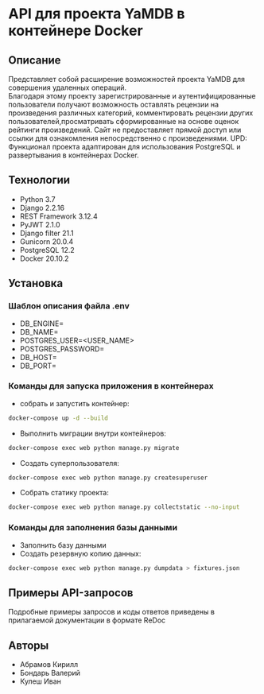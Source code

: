 # API для проекта YaMDB в контейнере Docker
## Описание
Представляет собой расширение возможностей проекта YaMDB для совершения удаленных операций.   
Благодаря этому проекту зарегистрированные и аутентифицированные пользователи получают 
возможность оставлять рецензии на произведения различных категорий, 
комментировать рецензии других пользователей,просматривать сформированные на основе оценок рейтинги произведений. 
Сайт не предоставляет прямой доступ или ссылки для ознакомления непосредственно с произведениями.
UPD: Функционал проекта адаптирован для использования PostgreSQL и развертывания в контейнерах Docker. 
## Технологии
 - Python 3.7
 - Django 2.2.16
 - REST Framework 3.12.4
 - PyJWT 2.1.0
 - Django filter 21.1
 - Gunicorn 20.0.4
 - PostgreSQL 12.2
 - Docker 20.10.2
## Установка
### Шаблон описания файла .env
 - DB_ENGINE=<ENGINE>
 - DB_NAME=<NAME>
 - POSTGRES_USER=<USER_NAME>
 - POSTGRES_PASSWORD=<PASSWORD>
 - DB_HOST=<HOST>
 - DB_PORT=<PORT>
### Команды для запуска приложения в контейнерах
- собрать и запустить контейнер:
```bash
docker-compose up -d --build
```
- Выполнить миграции внутри контейнеров:
```bash
docker-compose exec web python manage.py migrate
```
- Создать суперпользователя:
```bash
docker-compose exec web python manage.py createsuperuser
```
- Собрать статику проекта:
```bash
docker-compose exec web python manage.py collectstatic --no-input
``` 
### Команды для заполнения базы данными
- Заполнить базу данными
- Создать резервную копию данных:
```bash
docker-compose exec web python manage.py dumpdata > fixtures.json
```
## Примеры API-запросов
Подробные примеры запросов и коды ответов приведены в прилагаемой документации в формате ReDoc 
## Авторы
- Абрамов Кирилл
- Бондарь Валерий
- Кулеш Иван
